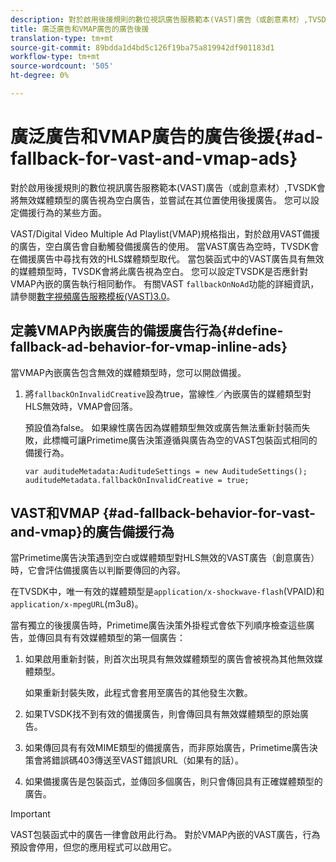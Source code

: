```yaml
---
description: 對於啟用後援規則的數位視訊廣告服務範本(VAST)廣告（或創意素材）,TVSDK會將無效媒體類型的廣告視為空白廣告，並嘗試在其位置使用後援廣告。 您可以設定備援行為的某些方面。
title: 廣泛廣告和VMAP廣告的廣告後援
translation-type: tm+mt
source-git-commit: 89bdda1d4bd5c126f19ba75a819942df901183d1
workflow-type: tm+mt
source-wordcount: '505'
ht-degree: 0%

---
```



# 廣泛廣告和VMAP廣告的廣告後援{#ad-fallback-for-vast-and-vmap-ads}

對於啟用後援規則的數位視訊廣告服務範本(VAST)廣告（或創意素材）,TVSDK會將無效媒體類型的廣告視為空白廣告，並嘗試在其位置使用後援廣告。 您可以設定備援行為的某些方面。

VAST/Digital Video Multiple Ad Playlist(VMAP)規格指出，對於啟用VAST備援的廣告，空白廣告會自動觸發備援廣告的使用。 當VAST廣告為空時，TVSDK會在備援廣告中尋找有效的HLS媒體類型取代。 當包裝函式中的VAST廣告具有無效的媒體類型時，TVSDK會將此廣告視為空白。 您可以設定TVSDK是否應針對VMAP內嵌的廣告執行相同動作。 有關VAST `fallbackOnNoAd`功能的詳細資訊，請參閱[數字視頻廣告服務模板(VAST)3.0](https://www.iab.net/guidelines/508676/digitalvideo/vsuite/vast)。

## 定義VMAP內嵌廣告的備援廣告行為{#define-fallback-ad-behavior-for-vmap-inline-ads}

當VMAP內嵌廣告包含無效的媒體類型時，您可以開啟備援。

1. 將`fallbackOnInvalidCreative`設為true，當線性／內嵌廣告的媒體類型對HLS無效時，VMAP會回落。

   預設值為false。 如果線性廣告因為媒體類型無效或廣告無法重新封裝而失敗，此標幟可讓Primetime廣告決策遵循與廣告為空的VAST包裝函式相同的備援行為。

   ```
   var auditudeMetadata:AuditudeSettings = new AuditudeSettings(); 
   auditudeMetadata.fallbackOnInvalidCreative = true;
   ```

## VAST和VMAP {#ad-fallback-behavior-for-vast-and-vmap}的廣告備援行為

當Primetime廣告決策遇到空白或媒體類型對HLS無效的VAST廣告（創意廣告）時，它會評估備援廣告以判斷要傳回的內容。

<!--<a id="section_9F60AF00CE9645848EAAF8C06A9E426B"></a>-->

在TVSDK中，唯一有效的媒體類型是`application/x-shockwave-flash`(VPAID)和`application/x-mpegURL`(m3u8)。

當有獨立的後援廣告時，Primetime廣告決策外掛程式會依下列順序檢查這些廣告，並傳回具有有效媒體類型的第一個廣告：

1. 如果啟用重新封裝，則首次出現具有無效媒體類型的廣告會被視為其他無效媒體類型。

   如果重新封裝失敗，此程式會套用至廣告的其他發生次數。
1. 如果TVSDK找不到有效的備援廣告，則會傳回具有無效媒體類型的原始廣告。
1. 如果傳回具有有效MIME類型的備援廣告，而非原始廣告，Primetime廣告決策會將錯誤碼403傳送至VAST錯誤URL（如果有的話）。
1. 如果備援廣告是包裝函式，並傳回多個廣告，則只會傳回具有正確媒體類型的廣告。

>[!IMPORTANT]
>
>VAST包裝函式中的廣告一律會啟用此行為。 對於VMAP內嵌的VAST廣告，行為預設會停用，但您的應用程式可以啟用它。